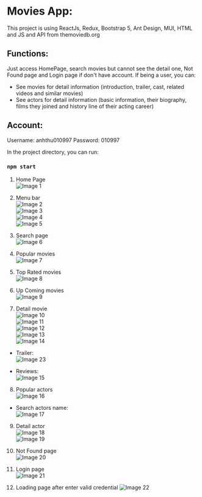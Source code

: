 # Movies App:

This project is using ReactJs, Redux, Bootstrap 5, Ant Design, MUI, HTML and JS and API from themoviedb.org

## Functions:

Just access HomePage, search movies but cannot see the detail one, Not Found page and Login page if don't have account.
If being a user, you can:
 - See movies for detail information (introduction, trailer, cast, related videos and similar movies)
 - See actors for detail information (basic information, their biography, films they joined and history line of their acting career)

## Account:
Username: anhthu010997
Password: 010997

In the project directory, you can run:
### `npm start`

1. Home Page<br>
![Image 1](https://i.ibb.co/BcKsMT5/Screenshot-2023-08-09-at-23-11-04.png)<br>

2. Menu bar<br>
![Image 2](https://i.ibb.co/SyfnNqt/Screenshot-2023-08-09-at-23-15-52.png)<br>
![Image 3](https://i.ibb.co/D7zCVSQ/Screenshot-2023-08-09-at-23-15-59.png)<br>
![Image 4](https://i.ibb.co/KythvH8/Screenshot-2023-08-09-at-23-15-37.png)<br>
![Image 5](https://i.ibb.co/44NTjnY/Screenshot-2023-08-09-at-23-15-01.png)<br>

3. Search page<br>
![Image 6](https://i.ibb.co/z4x212d/Screenshot-2023-08-09-at-23-50-51.png)<br>

4. Popular movies<br>
![Image 7](https://i.ibb.co/bL4vNtt/Screenshot-2023-08-09-at-23-52-41.png)<br>

5. Top Rated movies<br>
![Image 8](https://i.ibb.co/gMY07ny/Screenshot-2023-08-09-at-23-53-48.png)<br>

6. Up Coming movies<br>
![Image 9](https://i.ibb.co/61QMynB/Screenshot-2023-08-10-at-00-02-32.png)<br>

7. Detail movie<br>
![Image 10](https://i.ibb.co/sRL5q6S/Screenshot-2023-08-10-at-00-11-21.png)<br>
![Image 11](https://i.ibb.co/hcWvGwd/Screenshot-2023-08-10-at-00-11-54.png)<br>
![Image 12](https://i.ibb.co/F0csVBg/Screenshot-2023-08-10-at-00-12-44.png)<br>
![Image 13](https://i.ibb.co/7k6hB3m/Screenshot-2023-08-10-at-00-13-15.png)<br>
![Image 14](https://i.ibb.co/kqt6MqG/Screenshot-2023-08-10-at-00-13-24.png)<br>

- Trailer:<br>
![Image 23](https://i.ibb.co/C6VMyf2/Screenshot-2023-08-10-at-00-34-57.png)<br>

- Reviews:<br>
![Image 15](https://i.ibb.co/Qd2VPKh/Screenshot-2023-08-10-at-00-17-00.png)<br>

8. Popular actors<br>
![Image 16](https://i.ibb.co/HC1czVg/Screenshot-2023-08-10-at-00-20-51.png)<br>

- Search actors name:<br>
![Image 17](https://i.ibb.co/3dHscGG/Screenshot-2023-08-10-at-00-26-37.png)<br>

9. Detail actor<br>
![Image 18](https://i.ibb.co/Hn0QKxy/Screenshot-2023-08-10-at-00-23-05.png)<br>
![Image 19](https://i.ibb.co/rMtNWcM/Screenshot-2023-08-10-at-00-25-03.png)<br>

10. Not Found page <br>
![Image 20](https://i.ibb.co/rQpvT6s/Screenshot-2023-08-10-at-00-28-11.png)<br>

11. Login page<br>
![Image 21](https://i.ibb.co/5R9tf7c/Screenshot-2023-08-10-at-00-29-40.png)<br>

12. Loading page after enter valid credential
![Image 22](https://i.ibb.co/tq6Hm0n/Screenshot-2023-08-10-at-00-33-00.png)<br>